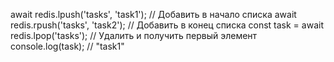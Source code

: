 await redis.lpush('tasks', 'task1');  // Добавить в начало списка
await redis.rpush('tasks', 'task2');  // Добавить в конец списка
const task = await redis.lpop('tasks');  // Удалить и получить первый элемент
console.log(task); // "task1"
